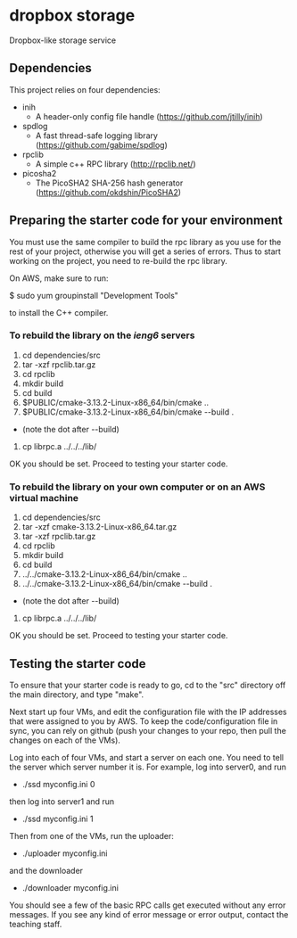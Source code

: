 # dropbox storage

Dropbox-like storage service

## Dependencies

This project relies on four dependencies:

* inih
  * A header-only config file handle (https://github.com/jtilly/inih)
* spdlog
  * A fast thread-safe logging library (https://github.com/gabime/spdlog)
* rpclib
  * A simple c++ RPC library (http://rpclib.net/)
* picosha2
  * The PicoSHA2 SHA-256 hash generator (https://github.com/okdshin/PicoSHA2)

## Preparing the starter code for your environment

You must use the same compiler to build the rpc library as you use
for the rest of your project, otherwise you will get a series of errors.
Thus to start working on the project, you need to re-build the rpc
library.

On AWS, make sure to run:

$ sudo yum groupinstall "Development Tools"

to install the C++ compiler.

### To rebuild the library on the *ieng6* servers

1. cd dependencies/src
1. tar -xzf rpclib.tar.gz
1. cd rpclib
1. mkdir build
1. cd build
1. $PUBLIC/cmake-3.13.2-Linux-x86_64/bin/cmake ..
1. $PUBLIC/cmake-3.13.2-Linux-x86_64/bin/cmake --build .
  * (note the dot after --build)
1. cp librpc.a ../../../lib/

OK you should be set.  Proceed to testing your starter code.

### To rebuild the library on your own computer or on an AWS virtual machine

1. cd dependencies/src
1. tar -xzf cmake-3.13.2-Linux-x86_64.tar.gz
1. tar -xzf rpclib.tar.gz
1. cd rpclib
1. mkdir build
1. cd build
1. ../../cmake-3.13.2-Linux-x86_64/bin/cmake ..
1. ../../cmake-3.13.2-Linux-x86_64/bin/cmake --build .
  * (note the dot after --build)
1. cp librpc.a ../../../lib/

OK you should be set.  Proceed to testing your starter code.

## Testing the starter code

To ensure that your starter code is ready to go, cd to the "src" directory off
the main directory, and type "make".

Next start up four VMs, and edit the configuration file with the IP addresses
that were assigned to you by AWS.  To keep the code/configuration file in
sync, you can rely on github (push your changes to your repo, then pull
the changes on each of the VMs).

Log into each of four VMs, and start a server on each one.  You need to
tell the server which server number it is.  For example, log into
server0, and run

* ./ssd myconfig.ini 0

then log into server1 and run

* ./ssd myconfig.ini 1

Then from one of the VMs, run the uploader:

* ./uploader myconfig.ini

and the downloader

* ./downloader myconfig.ini

You should see a few of the basic RPC calls get executed without any error
messages.  If you see any kind of error message or error output, contact the
teaching staff.
